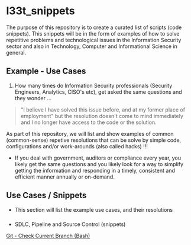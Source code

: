 # l33t_snippets

The purpose of this repository is to create a curated list of scripts (code snippets). This snippets will be in the form of examples of how to solve repetitive problems and technological issues in the Information Security sector and also in Technology, Computer and Informational Science in general.

## Example - Use Cases

1. How many times do Information Security professionals (Security Engineers, Analytics, CISO's etc), get asked the same questions and they wonder ... 

> "I believe I have solved this issue before, and at my former place of employment" but the resolution doesn't come to mind immediately and I no longer have access to the code or the solution.

As part of this repository, we will list and show examples of common (common-sense) repetive resolutions that can be solve by simple code, configurations and/or work-arounds (also called hacks) !!!

- If you deal with government, auditors or compliance every year, you likely get the same questions and you likely look for a way to simplify getting the information and responding in a timely, consistent and efficient manner annually or on-demand.

## Use Cases / Snippets

- This section will list the example use cases, and their resolutions

###

- SDLC, Pipeline and Source Control (snippets)

[Git - Check Current Branch (Bash)](snippets/source_control/README.md)
